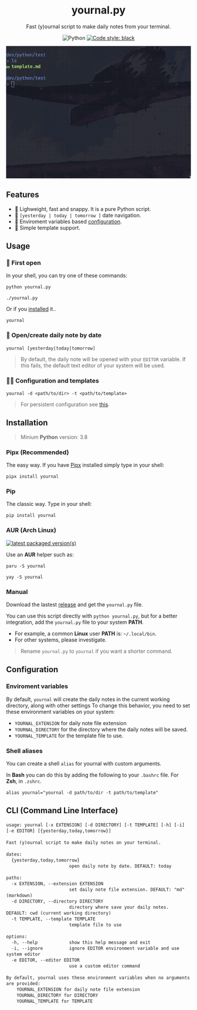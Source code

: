 <div align="center">

# yournal.py
Fast (y)ournal script to make daily notes from your terminal.

![Python](https://img.shields.io/badge/python-default?logo=python)
[![Code style: black](https://img.shields.io/badge/code%20style-black-000000.svg)](https://github.com/psf/black)

![intro](https://raw.githubusercontent.com/Rikiub/yournal.py/main/intro.gif)

</div>

## Features

- 🍃 Lighweight, fast and snappy. It is a pure Python script.
- 📅 `[yesterday | today | tomorrow ]` date navigation.
- 🔧 Enviroment variables based [configuration](#configuration).
- 📄 Simple template support.

## Usage

### 🍃 First open

In your shell, you can try one of these commands:

```shell
python yournal.py
```
```shell
./yournal.py
```

Or if you [installed](#installation) it..

```shell
yournal
```

### 📅 Open/create daily note by date
```shell
yournal [yesterday|today|tomorrow]
```
> By default, the daily note will be opened with your `EDITOR` variable. If this fails, the default text editor of your system will be used. 

### 🔧📄 Configuration and templates
```shell
yournal -d <path/to/dir> -t <path/to/template>
```
> For persistent configuration see [this](#configuration).

## Installation

> Minium **Python** version: 3.8

### Pipx (Recommended)

The easy way. If you have [Pipx](https://pypa.github.io/pipx/) installed simply type in your shell:

```shell
pipx install yournal
```

### Pip

The classic way. Type in your shell:

```shell
pip install yournal
```

### AUR (Arch Linux)

[![latest packaged version(s)](https://repology.org/badge/latest-versions/yournal.svg)](https://repology.org/project/yournal/versions)

Use an **AUR** helper such as:
```shell
paru -S yournal
```
```shell
yay -S yournal
```

### Manual

Download the lastest [release](https://github.com/Rikiub/yournal.py/releases) and get the `yournal.py` file.

You can use this script directly with `python yournal.py`, but for a better integration, add the `yournal.py` file to your system **PATH**.

- For example, a common **Linux** user **PATH** is: `~/.local/bin`. 
- For other systems, please investigate.

> Rename `yournal.py` to `yournal` if you want a shorter command.

## Configuration

### Enviroment variables

By default, `yournal` will create the daily notes in the current working directory, along with other settings To change this behavior, you need to set these environment variables on your system:

- `YOURNAL_EXTENSION` for daily note file extension
- `YOURNAL_DIRECTORY` for the directory where the daily notes will be saved.
- `YOURNAL_TEMPLATE` for the template file to use.

### Shell aliases

You can create a shell `alias` for yournal with custom arguments.

In **Bash** you can do this by adding the following to your `.bashrc` file. For **Zsh**, in `.zshrc`.
```shell
alias yournal="yournal -d path/to/dir -t path/to/template"
```

## CLI (Command Line Interface)

```
usage: yournal [-x EXTENSION] [-d DIRECTORY] [-t TEMPLATE] [-h] [-i] [-e EDITOR] [{yesterday,today,tomorrow}]

Fast (y)ournal script to make daily notes on your terminal.

dates:
  {yesterday,today,tomorrow}
                        open daily note by date. DEFAULT: today

paths:
  -x EXTENSION, --extension EXTENSION
                        set daily note file extension. DEFAULT: "md" (markdown)
  -d DIRECTORY, --directory DIRECTORY
                        directory where save your daily notes. DEFAULT: cwd (current working directory)
  -t TEMPLATE, --template TEMPLATE
                        template file to use

options:
  -h, --help            show this help message and exit
  -i, --ignore          ignore EDITOR environment variable and use system editor
  -e EDITOR, --editor EDITOR
                        use a custom editor command

By default, yournal uses these environment variables when no arguments are provided:
    YOURNAL_EXTENSION for daily note file extension
    YOURNAL_DIRECTORY for DIRECTORY
    YOURNAL_TEMPLATE for TEMPLATE
```
